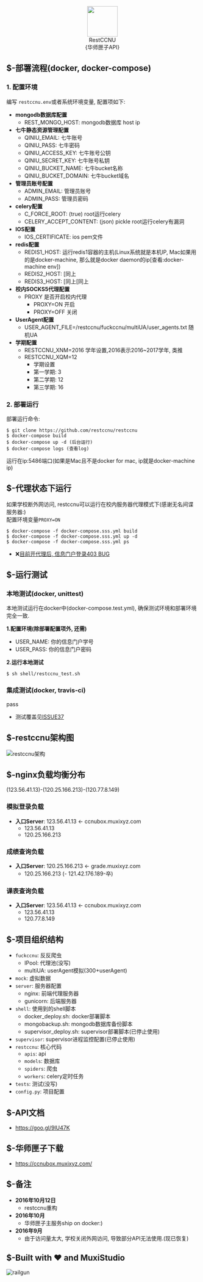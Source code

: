 <p align="center">
  <img src="https://avatars1.githubusercontent.com/u/22377500?v=3&s=200" width="80" height="80" /><br>RestCCNU<br>{华师匣子API}</br>
</p>

## $-部署流程(docker, docker-compose)
### 1. 配置环境
编写 ```restccnu.env```或者系统环境变量, 配置项如下: <br/>

+ **mongodb数据库配置**
    + REST_MONGO_HOST: mongodb数据库 host ip
+ **七牛静态资源管理配置**
    + QINIU_EMAIL: 七牛账号
    + QINIU_PASS: 七牛密码
    + QINIU_ACCESS_KEY: 七牛账号公钥
    + QINIU_SECRET_KEY: 七牛账号私钥
    + QINIU_BUCKET_NAME: 七牛bucket名称
    + QINIU_BUCKET_DOMAIN: 七牛bucket域名
+ **管理员账号配置**
    + ADMIN_EMAIL: 管理员账号
    + ADMIN_PASS: 管理员密码
+ **celery配置**
    + C_FORCE_ROOT: (true) root运行celery
    + CELERY_ACCEPT_CONTENT: (json) pickle root运行celery有漏洞
+ **IOS配置**
    + IOS_CERTIFICATE: ios pem文件
+ **redis配置**
    + REDIS1_HOST: 运行redis1容器的主机(Linux系统就是本机IP, Mac如果用的是docker-machine, 那么就是docker daemon的ip[查看:docker-machine env])
    + REDIS2_HOST: [同上
    + REDIS3_HOST: [同上[同上
+ **校内SOCKS5代理配置**
    + PROXY 是否开启校内代理
        - PROXY=ON  开启
        - PROXY=OFF 关闭
+ **UserAgent配置**
    + USER_AGENT_FILE=/restccnu/fuckccnu/multiUA/user_agents.txt 随机UA
+ **学期配置**
    + RESTCCNU_XNM=2016 学年设置,2016表示2016~2017学年, 类推
    + RESTCCNU_XQM=12
        - 学期设置
        - 第一学期: 3
        - 第二学期: 12
        - 第三学期: 16

### 2. 部署运行
部署运行命令:

    $ git clone https://github.com/restccnu/restccnu
    $ docker-compose build
    $ docker-compose up -d (后台运行)
    $ docker-compose logs (查看log)

运行在ip:5486端口(如果是Mac且不是docker for mac, ip就是docker-machine ip)

## $-代理状态下运行
如果学校断外网访问, restccnu可以运行在校内服务器代理模式下(感谢无名间谍服务器:) <br/>
配置环境变量```PROXY=ON```

    $ docker-compose -f docker-compose.sss.yml build
    $ docker-compose -f docker-compose.sss.yml up -d
    $ docker-compose -f docker-compose.sss.yml ps

+ ❌[目前开代理后, 信息门户登录403 BUG](https://github.com/restccnu/restccnu/issues/94)

## $-运行测试
### 本地测试(docker, unittest)
本地测试运行在docker中(docker-compose.test.yml), 确保测试环境和部署环境完全一致. <br/>

**1.配置环境(除部署配置项外, 还需)** <br/>

+ USER_NAME: 你的信息门户学号
+ USER_PASS: 你的信息门户密码

**2.运行本地测试**

    $ sh shell/restccnu_test.sh

### 集成测试(docker, travis-ci)
pass
<br/>

+ 测试覆盖见[ISSUE37](https://github.com/restccnu/restccnu/issues/37)

## $-restccnu架构图
![restccnu架构](https://cloud.githubusercontent.com/assets/10671733/19296662/fcbfccb6-906f-11e6-8c03-adbe5e3e5ba9.png)

## $-nginx负载均衡分布
(123.56.41.13)-(120.25.166.213)-(120.77.8.149)

### 模拟登录负载

+ **入口Server**: 123.56.41.13 <- ccnubox.muxixyz.com
    - 123.56.41.13
    - 120.25.166.213

### 成绩查询负载

+ **入口Server**: 120.25.166.213 <- grade.muxixyz.com
    - 120.25.166.213
    (- 121.42.176.189-卒)

### 课表查询负载

+ **入口Server**: 123.56.41.13 <- ccnubox.muxixyz.com
    - 123.56.41.13
    - 120.77.8.149

## $-项目组织结构

- ```fuckccnu```: 反反爬虫
    - IPool: 代理池(没写)
    - multiUA: userAgent模拟(300+userAgent)
- ```mock```: 虚拟数据
- ```server```: 服务器配置
    - nginx: 前端代理服务器
    - gunicorn: 后端服务器
- ```shell```: 使用到的shell脚本
    - docker_deploy.sh: docker部署脚本
    - mongobackup.sh: mongodb数据库备份脚本
    - supervisor_deploy.sh: supervisor部署脚本(已停止使用)
- ```supervisor```: supervisor进程监控配置(已停止使用)
- ```restccnu```: 核心代码
    - ```apis```: api
    - ```models```: 数据库
    - ```spiders```: 爬虫
    - ```workers```: celery定时任务
- ```tests```: 测试(没写)
- ```config.py```: 项目配置

## $-API文档

+ https://goo.gl/9lU47K

## $-华师匣子下载

+ https://ccnubox.muxixyz.com/

## $-备注

+ **2016年10月12日**
    - restccnu重构
+ **2016年10月**
    - 华师匣子主服务ship on docker:)
+ **2016年9月**
    - 由于访问量太大, 学校关闭外网访问, 导致部分API无法使用.(现已恢复)

## $-Built with ❤️  and MuxiStudio
![railgun](https://avatars3.githubusercontent.com/u/10671733?v=3&s=466)
